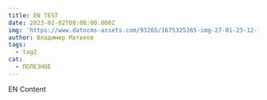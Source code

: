 ```yaml
---
title: EN TEST
date: 2023-02-02T08:08:00.000Z
img: 'https://www.datocms-assets.com/93265/1675325265-img-27-01-23-12-15.jpg?w=600&fm=jpg&auto=compress'
author: Владимир Матвеев
tags:
  - tag2
cat:
  - ПОЛЕЗНОЕ
---
```


EN Content
